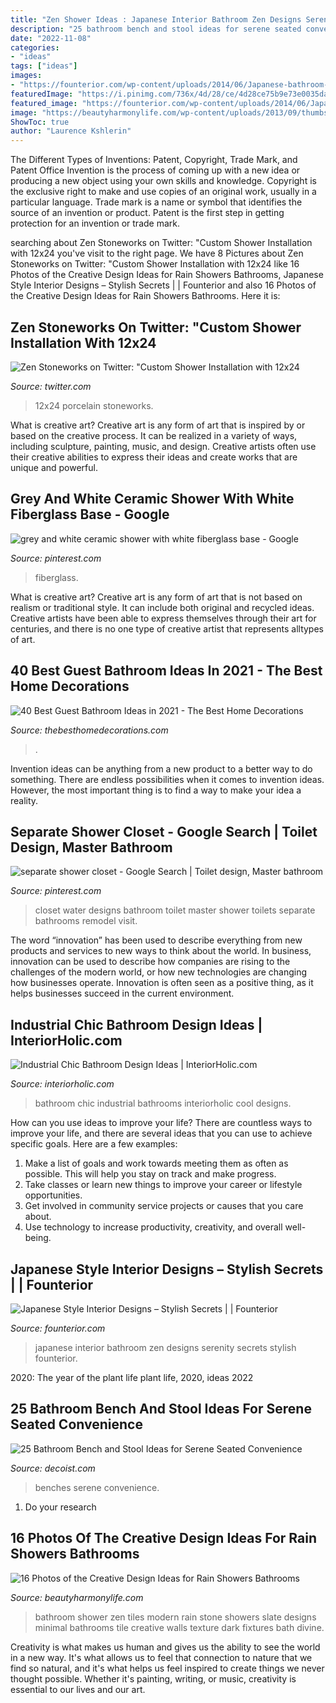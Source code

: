 ```yaml
---
title: "Zen Shower Ideas : Japanese Interior Bathroom Zen Designs Serenity Secrets Stylish Founterior"
description: "25 bathroom bench and stool ideas for serene seated convenience"
date: "2022-11-08"
categories:
- "ideas"
tags: ["ideas"]
images:
- "https://founterior.com/wp-content/uploads/2014/06/Japanese-bathroom-with-serenity-atmosphere-and-Zen-interior-design.jpg"
featuredImage: "https://i.pinimg.com/736x/4d/28/ce/4d28ce75b9e73e0035da6a1d639d711c--family-bathroom-master-bathrooms.jpg"
featured_image: "https://founterior.com/wp-content/uploads/2014/06/Japanese-bathroom-with-serenity-atmosphere-and-Zen-interior-design.jpg"
image: "https://beautyharmonylife.com/wp-content/uploads/2013/09/thumbs_351076_0_8-5120-modern-bathroom.jpg"
ShowToc: true
author: "Laurence Kshlerin"
---
```



The Different Types of Inventions: Patent, Copyright, Trade Mark, and Patent Office
Invention is the process of coming up with a new idea or producing a new object using your own skills and knowledge. Copyright is the exclusive right to make and use copies of an original work, usually in a particular language. Trade mark is a name or symbol that identifies the source of an invention or product. Patent is the first step in getting protection for an invention or trade mark.

	

		
searching about Zen Stoneworks on Twitter: &quot;Custom Shower Installation with 12x24 you've visit to the right page. We have 8 Pictures about Zen Stoneworks on Twitter: &quot;Custom Shower Installation with 12x24 like 16 Photos of the Creative Design Ideas for Rain Showers Bathrooms, Japanese Style Interior Designs – Stylish Secrets | | Founterior and also 16 Photos of the Creative Design Ideas for Rain Showers Bathrooms. Here it is:
		
    
## Zen Stoneworks On Twitter: &quot;Custom Shower Installation With 12x24

<img loading=lazy src="https://pbs.twimg.com/media/C7tGH7mXUAEXgF-.jpg:large" onerror="this.onerror=null;this.src='https://tse1.mm.bing.net/th?id=OIP.LD5nj2zxmJriYFz_r8bdlwHaHa&amp;pid=15.1';" alt="Zen Stoneworks on Twitter: &quot;Custom Shower Installation with 12x24">

_Source: twitter.com_

>12x24 porcelain stoneworks. 

	

What is creative art?
Creative art is any form of art that is inspired by or based on the creative process. It can be realized in a variety of ways, including sculpture, painting, music, and design. Creative artists often use their creative abilities to express their ideas and create works that are unique and powerful.

    
## Grey And White Ceramic Shower With White Fiberglass Base - Google

<img loading=lazy src="https://i.pinimg.com/736x/fa/28/ac/fa28ac987ed4e52c21aaf3f7c68a0aaf.jpg" onerror="this.onerror=null;this.src='https://tse1.mm.bing.net/th?id=OIP.yIBQHJqOR-D0y9DvmZ7EgQHaKF&amp;pid=15.1';" alt="grey and white ceramic shower with white fiberglass base - Google">

_Source: pinterest.com_

>fiberglass. 

	

What is creative art?
Creative art is any form of art that is not based on realism or traditional style. It can include both original and recycled ideas. Creative artists have been able to express themselves through their art for centuries, and there is no one type of creative artist that represents alltypes of art.

    
## 40 Best Guest Bathroom Ideas In 2021 - The Best Home Decorations

<img loading=lazy src="http://thebesthomedecorations.com/wp-content/uploads/2020/11/guest-bathroom-ideas-32.jpg" onerror="this.onerror=null;this.src='https://tse2.mm.bing.net/th?id=OIP.1djgPu_yLPmBLjmSmk9SYwHaHa&amp;pid=15.1';" alt="40 Best Guest Bathroom Ideas in 2021 - The Best Home Decorations">

_Source: thebesthomedecorations.com_

>. 

	

Invention ideas can be anything from a new product to a better way to do something. There are endless possibilities when it comes to invention ideas. However, the most important thing is to find a way to make your idea a reality.

    
## Separate Shower Closet - Google Search | Toilet Design, Master Bathroom

<img loading=lazy src="https://i.pinimg.com/736x/4d/28/ce/4d28ce75b9e73e0035da6a1d639d711c--family-bathroom-master-bathrooms.jpg" onerror="this.onerror=null;this.src='https://tse3.mm.bing.net/th?id=OIP.kA83tocrkgdzNog4wJd1GwHaLH&amp;pid=15.1';" alt="separate shower closet - Google Search | Toilet design, Master bathroom">

_Source: pinterest.com_

>closet water designs bathroom toilet master shower toilets separate bathrooms remodel visit. 

	

The word “innovation” has been used to describe everything from new products and services to new ways to think about the world. In business, innovation can be used to describe how companies are rising to the challenges of the modern world, or how new technologies are changing how businesses operate. Innovation is often seen as a positive thing, as it helps businesses succeed in the current environment.

    
## Industrial Chic Bathroom Design Ideas | InteriorHolic.com

<img loading=lazy src="http://www.interiorholic.com/photos/industrial-chic-bathroom-design-ideas-3.jpg" onerror="this.onerror=null;this.src='https://tse2.mm.bing.net/th?id=OIP.60cJYWqZwGf2A4Vuf_DnIQHaKO&amp;pid=15.1';" alt="Industrial Chic Bathroom Design Ideas | InteriorHolic.com">

_Source: interiorholic.com_

>bathroom chic industrial bathrooms interiorholic cool designs. 

	

How can you use ideas to improve your life?
There are countless ways to improve your life, and there are several ideas that you can use to achieve specific goals. Here are a few examples: 
1. Make a list of goals and work towards meeting them as often as possible. This will help you stay on track and make progress.
2. Take classes or learn new things to improve your career or lifestyle opportunities.
3. Get involved in community service projects or causes that you care about.
4. Use technology to increase productivity, creativity, and overall well-being.

    
## Japanese Style Interior Designs – Stylish Secrets | | Founterior

<img loading=lazy src="https://founterior.com/wp-content/uploads/2014/06/Japanese-bathroom-with-serenity-atmosphere-and-Zen-interior-design.jpg" onerror="this.onerror=null;this.src='https://tse2.mm.bing.net/th?id=OIP.ScIeURf1KFwPjoCqa0leyQHaK6&amp;pid=15.1';" alt="Japanese Style Interior Designs – Stylish Secrets | | Founterior">

_Source: founterior.com_

>japanese interior bathroom zen designs serenity secrets stylish founterior. 

	

2020: The year of the plant life
plant life, 2020, ideas 2022

    
## 25 Bathroom Bench And Stool Ideas For Serene Seated Convenience

<img loading=lazy src="https://cdn.decoist.com/wp-content/uploads/2015/09/Small-rustic-zen-style-stool-used-for-accessories-in-white-bathroom.jpg" onerror="this.onerror=null;this.src='https://tse4.mm.bing.net/th?id=OIP.c7l9mslV8iv3zuGCCDglaQHaLH&amp;pid=15.1';" alt="25 Bathroom Bench and Stool Ideas for Serene Seated Convenience">

_Source: decoist.com_

>benches serene convenience. 

	

1. Do your research

    
## 16 Photos Of The Creative Design Ideas For Rain Showers Bathrooms

<img loading=lazy src="https://beautyharmonylife.com/wp-content/uploads/2013/09/thumbs_351076_0_8-5120-modern-bathroom.jpg" onerror="this.onerror=null;this.src='https://tse2.mm.bing.net/th?id=OIP.6s2HOfAKOXr0unBbPyaw5gHaLJ&amp;pid=15.1';" alt="16 Photos of the Creative Design Ideas for Rain Showers Bathrooms">

_Source: beautyharmonylife.com_

>bathroom shower zen tiles modern rain stone showers slate designs minimal bathrooms tile creative walls texture dark fixtures bath divine. 

	

Creativity is what makes us human and gives us the ability to see the world in a new way. It's what allows us to feel that connection to nature that we find so natural, and it's what helps us feel inspired to create things we never thought possible. Whether it's painting, writing, or music, creativity is essential to our lives and our art.

